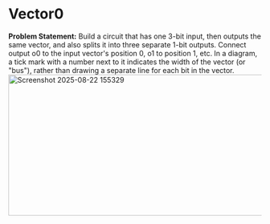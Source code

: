 # Vector0
**Problem Statement:** Build a circuit that has one 3-bit input, then outputs the same vector, and also splits it into three separate 1-bit outputs. Connect output o0 to the input vector's position 0, o1 to position 1, etc.
In a diagram, a tick mark with a number next to it indicates the width of the vector (or "bus"), rather than drawing a separate line for each bit in the vector.
<img width="725" height="281" alt="Screenshot 2025-08-22 155329" src="https://github.com/user-attachments/assets/dba976e7-daad-428a-b257-7682819a1b1f" />
